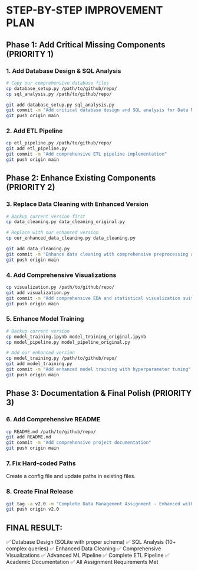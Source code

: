 # STEP-BY-STEP IMPROVEMENT PLAN

## Phase 1: Add Critical Missing Components (PRIORITY 1)

### 1. Add Database Design & SQL Analysis
```bash
# Copy our comprehensive database files
cp database_setup.py /path/to/github/repo/
cp sql_analysis.py /path/to/github/repo/

git add database_setup.py sql_analysis.py
git commit -m "Add critical database design and SQL analysis for Data Management requirements"
git push origin main
```

### 2. Add ETL Pipeline
```bash
cp etl_pipeline.py /path/to/github/repo/
git add etl_pipeline.py
git commit -m "Add comprehensive ETL pipeline implementation"
git push origin main
```

## Phase 2: Enhance Existing Components (PRIORITY 2)

### 3. Replace Data Cleaning with Enhanced Version
```bash
# Backup current version first
cp data_cleaning.py data_cleaning_original.py

# Replace with our enhanced version
cp our_enhanced_data_cleaning.py data_cleaning.py

git add data_cleaning.py
git commit -m "Enhance data cleaning with comprehensive preprocessing and quality reporting"
git push origin main
```

### 4. Add Comprehensive Visualizations
```bash
cp visualization.py /path/to/github/repo/
git add visualization.py
git commit -m "Add comprehensive EDA and statistical visualization suite"
git push origin main
```

### 5. Enhance Model Training
```bash
# Backup current version
cp model_training.ipynb model_training_original.ipynb
cp model_pipeline.py model_pipeline_original.py

# Add our enhanced version
cp model_training.py /path/to/github/repo/
git add model_training.py
git commit -m "Add enhanced model training with hyperparameter tuning"
git push origin main
```

## Phase 3: Documentation & Final Polish (PRIORITY 3)

### 6. Add Comprehensive README
```bash
cp README.md /path/to/github/repo/
git add README.md
git commit -m "Add comprehensive project documentation"
git push origin main
```

### 7. Fix Hard-coded Paths
Create a config file and update paths in existing files.

### 8. Create Final Release
```bash
git tag -a v2.0 -m "Complete Data Management Assignment - Enhanced with Database Design, SQL Analysis, and Comprehensive ETL Pipeline"
git push origin v2.0
```

## FINAL RESULT:
✅ Database Design (SQLite with proper schema)
✅ SQL Analysis (10+ complex queries)
✅ Enhanced Data Cleaning
✅ Comprehensive Visualizations
✅ Advanced ML Pipeline
✅ Complete ETL Pipeline
✅ Academic Documentation
✅ All Assignment Requirements Met
